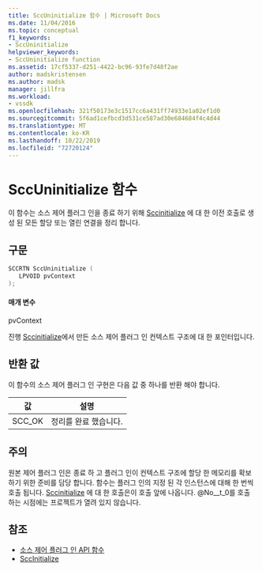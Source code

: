 ```yaml
---
title: SccUninitialize 함수 | Microsoft Docs
ms.date: 11/04/2016
ms.topic: conceptual
f1_keywords:
- SccUninitialize
helpviewer_keywords:
- SccUninitialize function
ms.assetid: 17cf5337-d251-4422-bc96-93fe7d48f2ae
author: madskristensen
ms.author: madsk
manager: jillfra
ms.workload:
- vssdk
ms.openlocfilehash: 321f50173e3c1517cc6a431ff74933e1a02ef1d0
ms.sourcegitcommit: 5f6ad1cefbcd3d531ce587ad30e684684f4c4d44
ms.translationtype: MT
ms.contentlocale: ko-KR
ms.lasthandoff: 10/22/2019
ms.locfileid: "72720124"
---
```

# <a name="sccuninitialize-function"></a>SccUninitialize 함수
이 함수는 소스 제어 플러그 인을 종료 하기 위해 [Sccinitialize](../extensibility/sccinitialize-function.md) 에 대 한 이전 호출로 생성 된 모든 할당 또는 열린 연결을 정리 합니다.

## <a name="syntax"></a>구문

```cpp
SCCRTN SccUninitialize (
   LPVOID pvContext
);
```

#### <a name="parameters"></a>매개 변수
 pvContext

진행 [Sccinitialize](../extensibility/sccinitialize-function.md)에서 만든 소스 제어 플러그 인 컨텍스트 구조에 대 한 포인터입니다.

## <a name="return-value"></a>반환 값
 이 함수의 소스 제어 플러그 인 구현은 다음 값 중 하나를 반환 해야 합니다.

|값|설명|
|-----------|-----------------|
|SCC_OK|정리를 완료 했습니다.|

## <a name="remarks"></a>주의
 원본 제어 플러그 인은 종료 하 고 플러그 인이 컨텍스트 구조에 할당 한 메모리를 확보 하기 위한 준비를 담당 합니다. 함수는 플러그 인의 지정 된 각 인스턴스에 대해 한 번씩 호출 됩니다. [Sccinitialize](../extensibility/sccinitialize-function.md) 에 대 한 호출은이 호출 앞에 나옵니다. @No__t_0를 호출 하는 시점에는 프로젝트가 열려 있지 않습니다.

## <a name="see-also"></a>참조
- [소스 제어 플러그 인 API 함수](../extensibility/source-control-plug-in-api-functions.md)
- [SccInitialize](../extensibility/sccinitialize-function.md)